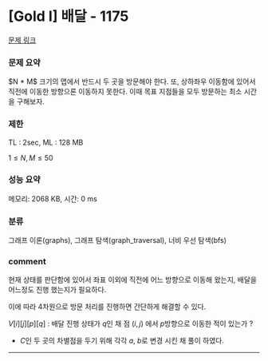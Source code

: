 # [Gold I] 배달 - 1175

[문제 링크](https://www.acmicpc.net/problem/1175)

### 문제 요약

<p> $N * M$ 크기의 맵에서 반드시 두 곳을 방문해야 한다. 또, 상하좌우 이동함에 있어서 직전에 이동한 방향으론 이동하지 못한다. 이때 목표 지점들을 모두 방문하는 최소 시간을 구해보자. </p>

### 제한

TL : 2sec, ML : 128 MB

$1 ≤ N, M ≤ 50$

### 성능 요약

메모리: 2068 KB, 시간: 0 ms

### 분류

그래프 이론(graphs), 그래프 탐색(graph_traversal), 너비 우선 탐색(bfs)

### comment

현재 상태를 판단함에 있어서 좌표 이외에 직전에 어느 방향으로 이동해 왔는지, 배달을 어느정도 진행 했는지가 필요하다.

이에 따라 4차원으로 방문 처리를 진행하면 간단하게 해결할 수 있다.

$V[i][j][p][q]$ : 배달 진행 상태가 $q$인 채 점 $(i, j)$ 에서 $p$방향으로 이동한 적이 있는가 ?

+ $C$인 두 곳의 차별점을 두기 위해 각각 $a$, $b$로 변경 시킨 채 풀이 하였다.

-----------------------------------------------------------------------------------------------------------------------------------------------------------------------

